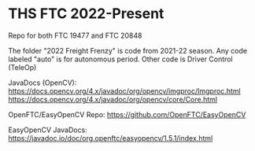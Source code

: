 # THS FTC 2022-Present
Repo for both FTC 19477 and FTC 20848

The folder "2022 Freight Frenzy" is code from 2021-22 season. Any code labeled "auto" is for autonomous period. Other code is Driver Control (TeleOp)


JavaDocs (OpenCV): 
  https://docs.opencv.org/4.x/javadoc/org/opencv/imgproc/Imgproc.html
  https://docs.opencv.org/4.x/javadoc/org/opencv/core/Core.html
  
OpenFTC/EasyOpenCV Repo: https://github.com/OpenFTC/EasyOpenCV

EasyOpenCV JavaDocs: https://javadoc.io/doc/org.openftc/easyopencv/1.5.1/index.html
  
